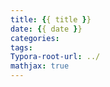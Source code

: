 ```yaml
---
title: {{ title }}
date: {{ date }}
categories: 
tags: 
Typora-root-url: ../
mathjax: true
---
```


